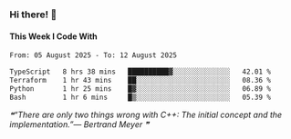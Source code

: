 ### Hi there! 👋

#### This Week I Code With
<!--START_SECTION:waka-->

```txt
From: 05 August 2025 - To: 12 August 2025

TypeScript   8 hrs 38 mins   ██████████▓░░░░░░░░░░░░░░   42.01 %
Terraform    1 hr 43 mins    ██░░░░░░░░░░░░░░░░░░░░░░░   08.36 %
Python       1 hr 25 mins    █▓░░░░░░░░░░░░░░░░░░░░░░░   06.89 %
Bash         1 hr 6 mins     █▒░░░░░░░░░░░░░░░░░░░░░░░   05.39 %
```

<!--END_SECTION:waka-->

<!--STARTS_HERE_QUOTE_README-->
<i>❝“There are only two things wrong with C++:  The initial concept and the implementation.”— Bertrand Meyer   ❞</i>
<!--ENDS_HERE_QUOTE_README-->
